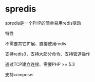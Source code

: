 # spredis
spredis是一个PHP的简单易用redis驱动


特性

不需要其它扩展、直接使用redis

支持redis3，支持大部分命令、支持管道操作

通过TCP建立连接、需要PHP >= 5.3

支持composer